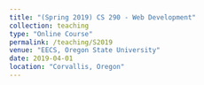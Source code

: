 ```yaml
---
title: "(Spring 2019) CS 290 - Web Development"
collection: teaching
type: "Online Course"
permalink: /teaching/S2019
venue: "EECS, Oregon State University"
date: 2019-04-01
location: "Corvallis, Oregon"
---
```


